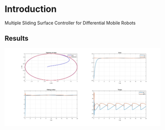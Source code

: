 # Introduction
Multiple Sliding Surface Controller for Differential Mobile Robots

## Results
![Multiple Sliding Surface Controller](results/mss.jpg)


